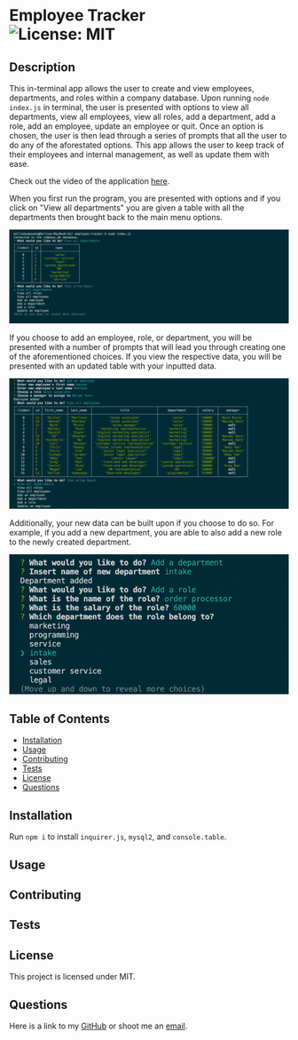 # Employee Tracker<br>![License: MIT](https://img.shields.io/badge/License-MIT-yellow.svg)
## Description
This in-terminal app allows the user to create and view employees, departments, and roles within a company database. Upon running `node index.js` in terminal, the user is presented with options to view all departments, view all employees, view all roles, add a department, add a role, add an employee, update an employee or quit. Once an option is chosen, the user is then lead through a series of prompts that all the user to do any of the aforestated options. This app allows the user to keep track of their employees and internal management, as well as update them with ease.

Check out the video of the application [here](https://www.youtube.com/watch?v=qZD5KqW7dcQ).

When you first run the program, you are presented with options and if you click on "View all departments" you are given a table with all the departments then brought back to the main menu options.

![main menu opening and department table](./assets/images/open.png)

If you choose to add an employee, role, or department, you will be presented with a number of prompts that will lead you through creating one of the aforementioned choices. If you view the respective data, you will be presented with an updated table with your inputted data.

![the process of adding an employee and the new updated employee data](./assets/images/newemployee.png)

Additionally, your new data can be built upon if you choose to do so. For example, if you add a new department, you are able to also add a new role to the newly created department.

![newly added department which a new role is being added to](./assets/images/addedroles.png)

## Table of Contents
* [Installation](#installation)
* [Usage](#usage)
* [Contributing](#contributing)
* [Tests](#tests)
* [License](#license)
* [Questions](#questions)

## Installation
Run `npm i` to install `inquirer.js`, `mysql2`, and `console.table`.

## Usage


## Contributing


## Tests


## License
This project is licensed under MIT.

## Questions
Here is a link to my [GitHub](https://github.com/kelliekumasaka) or shoot me an [email](mailto:kelliek3@gmail.com).

